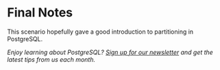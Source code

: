 # Final Notes 

This scenario hopefully gave a good introduction to partitioning in PostgreSQL.

_Enjoy learning about PostgreSQL? [Sign up for our newsletter](https://www.crunchydata.com/newsletter/) and get the latest tips from us each month._